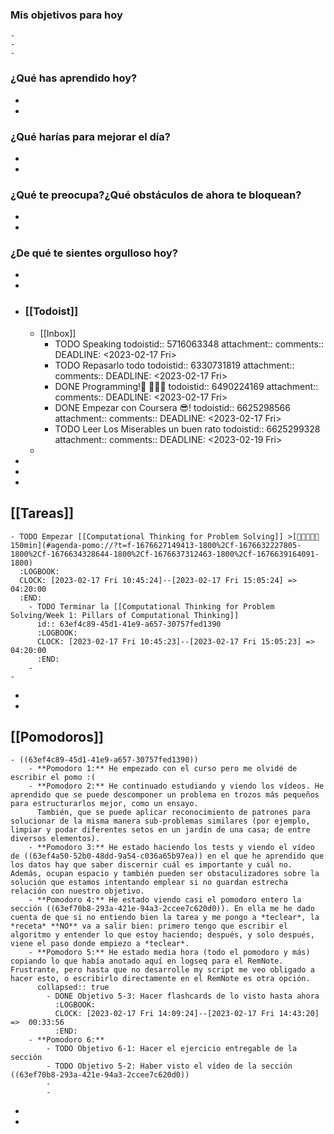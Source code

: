 ### Mis objetivos para hoy
	-
	-
	-
### ¿Qué has aprendido hoy?
-
-
### ¿Qué harías para mejorar el día?
-
-
### ¿Qué te preocupa?¿Qué obstáculos de ahora te bloquean?
-
-
### ¿De qué te sientes orgulloso hoy?
-
-
- ### [[Todoist]]
	- [[Inbox]]
		- TODO Speaking
		  todoistid:: 5716063348
		  attachment:: 
		  comments:: 
		  DEADLINE: <2023-02-17 Fri>
		- TODO Repasarlo todo
		  todoistid:: 6330731819
		  attachment:: 
		  comments:: 
		  DEADLINE: <2023-02-17 Fri>
		- DONE Programming!🎉 👨‍💻😎
		  todoistid:: 6490224169
		  attachment:: 
		  comments:: 
		  DEADLINE: <2023-02-17 Fri>
		- DONE Empezar con Coursera 😎!
		  todoistid:: 6625298566
		  attachment:: 
		  comments:: 
		  DEADLINE: <2023-02-17 Fri>
		- TODO Leer Los Miserables un buen rato
		  todoistid:: 6625299328
		  attachment:: 
		  comments:: 
		  DEADLINE: <2023-02-19 Fri>
	-
-
-
-
## [[Tareas]]
	- TODO Empezar [[Computational Thinking for Problem Solving]] >[🍅🍅🍅🍅🍅 150min](#agenda-pomo://?t=f-1676627149413-1800%2Cf-1676632227805-1800%2Cf-1676634328644-1800%2Cf-1676637312463-1800%2Cf-1676639164091-1800)
	  :LOGBOOK:
	  CLOCK: [2023-02-17 Fri 10:45:24]--[2023-02-17 Fri 15:05:24] =>  04:20:00
	  :END:
		- TODO Terminar la [[Computational Thinking for Problem Solving/Week 1: Pillars of Computational Thinking]]
		  id:: 63ef4c89-45d1-41e9-a657-30757fed1390
		  :LOGBOOK:
		  CLOCK: [2023-02-17 Fri 10:45:23]--[2023-02-17 Fri 15:05:23] =>  04:20:00
		  :END:
		-
	-
-
-
## [[Pomodoros]]
	- ((63ef4c89-45d1-41e9-a657-30757fed1390))
		- **Pomodoro 1:** He empezado con el curso pero me olvidé de escribir el pomo :(
		- **Pomodoro 2:** He continuado estudiando y viendo los vídeos. He aprendido que se puede descomponer un problema en trozos más pequeños para estructurarlos mejor, como un ensayo. 
		  También, que se puede aplicar reconocimiento de patrones para solucionar de la misma manera sub-problemas similares (por ejemplo, limpiar y podar diferentes setos en un jardín de una casa; de entre diversos elementos).
		- **Pomodoro 3:** He estado haciendo los tests y viendo el vídeo de ((63ef4a50-52b0-48dd-9a54-c036a65b97ea)) en el que he aprendido que los datos hay que saber discernir cuál es importante y cuál no. Además, ocupan espacio y también pueden ser obstaculizadores sobre la solución que estamos intentando emplear si no guardan estrecha relación con nuestro objetivo.
		- **Pomodoro 4:** He estado viendo casi el pomodoro entero la sección ((63ef70b8-293a-421e-94a3-2ccee7c620d0)). En ella me he dado cuenta de que si no entiendo bien la tarea y me pongo a *teclear*, la *receta* **NO** va a salir bien: primero tengo que escribir el algoritmo y entender lo que estoy haciendo; después, y solo después, viene el paso donde empiezo a *teclear*.
		- **Pomodoro 5:** He estado media hora (todo el pomodoro y más) copiando lo que había anotado aquí en logseq para el RemNote. Frustrante, pero hasta que no desarrolle my script me veo obligado a hacer esto, o escribirlo directamente en el RemNote es otra opción.
		  collapsed:: true
			- DONE Objetivo 5-3: Hacer flashcards de lo visto hasta ahora
			  :LOGBOOK:
			  CLOCK: [2023-02-17 Fri 14:09:24]--[2023-02-17 Fri 14:43:20] =>  00:33:56
			  :END:
		- **Pomodoro 6:**
			- TODO Objetivo 6-1: Hacer el ejercicio entregable de la sección
			- TODO Objetivo 5-2: Haber visto el vídeo de la sección ((63ef70b8-293a-421e-94a3-2ccee7c620d0))
			-
			-
-
-